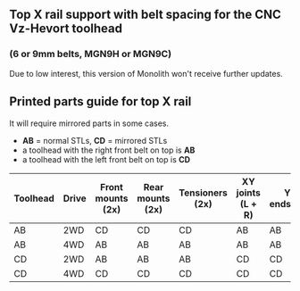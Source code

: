 ## Top X rail support with belt spacing for the CNC Vz-Hevort toolhead
### (6 or 9mm belts, MGN9H or MGN9C)

Due to low interest, this version of Monolith won't receive further updates.

## Printed parts guide for top X rail

It will require mirrored parts in some cases.

- **AB** = normal STLs, **CD** = mirrored STLs
- a toolhead with the right front belt on top is **AB**
- a toolhead with the left front belt on top is **CD**

|Toolhead|Drive|Front mounts (2x)|Rear mounts (2x)|Tensioners (2x)|XY joints (L + R)|Y endstop|
|---|---|---|---|---|---|---|
|AB|2WD|CD|CD|CD|AB|AB|
|AB|4WD|AB|AB|AB|AB|AB|
|CD|2WD|AB|AB|AB|CD|CD|
|CD|4WD|CD|CD|CD|CD|CD|
